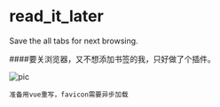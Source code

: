# read_it_later
Save the all tabs for next browsing.

####要关浏览器，又不想添加书签的我，只好做了个插件。

![pic](https://raw.githubusercontent.com/mchome/read_it_later/master/pic.png "")


``准备用vue重写，favicon需要异步加载``

